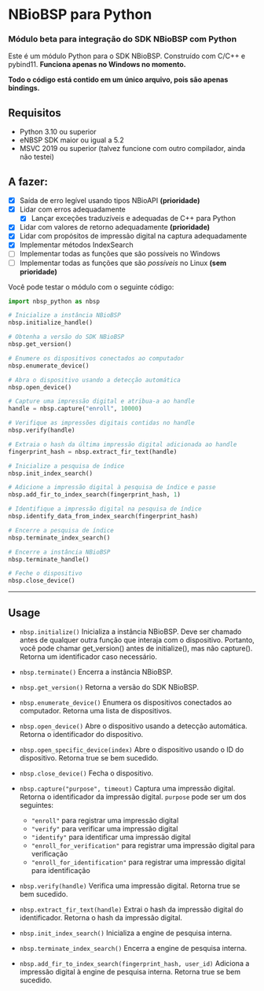 # NBioBSP para Python
### Módulo beta para integração do SDK NBioBSP com Python
Este é um módulo Python para o SDK NBioBSP. Construído com C/C++ e pybind11.
**Funciona apenas no Windows no momento.**

**Todo o código está contido em um único arquivo, pois são apenas bindings.**

## Requisitos
- Python 3.10 ou superior
- eNBSP SDK maior ou igual a 5.2
- MSVC 2019 ou superior (talvez funcione com outro compilador, ainda não testei)

## A fazer:
- [x] Saída de erro legível usando tipos NBioAPI **(prioridade)**
- [x] Lidar com erros adequadamente
    - [x] Lançar exceções traduzíveis e adequadas de C++ para Python
- [x] Lidar com valores de retorno adequadamente **(prioridade)**
- [x] Lidar com propósitos de impressão digital na captura adequadamente
- [x] Implementar métodos IndexSearch
- [ ] Implementar todas as funções que são possíveis no Windows
- [ ] Implementar todas as funções que são *possíveis* no Linux **(sem prioridade)**

Você pode testar o módulo com o seguinte código:

```python
import nbsp_python as nbsp

# Inicialize a instância NBioBSP
nbsp.initialize_handle()

# Obtenha a versão do SDK NBioBSP
nbsp.get_version()

# Enumere os dispositivos conectados ao computador
nbsp.enumerate_device()

# Abra o dispositivo usando a detecção automática
nbsp.open_device()

# Capture uma impressão digital e atribua-a ao handle
handle = nbsp.capture("enroll", 10000)

# Verifique as impressões digitais contidas no handle
nbsp.verify(handle)

# Extraia o hash da última impressão digital adicionada ao handle
fingerprint_hash = nbsp.extract_fir_text(handle)

# Inicialize a pesquisa de índice
nbsp.init_index_search()

# Adicione a impressão digital à pesquisa de índice e passe
nbsp.add_fir_to_index_search(fingerprint_hash, 1)

# Identifique a impressão digital na pesquisa de índice
nbsp.identify_data_from_index_search(fingerprint_hash)

# Encerre a pesquisa de índice
nbsp.terminate_index_search()

# Encerre a instância NBioBSP
nbsp.terminate_handle()

# Feche o dispositivo
nbsp.close_device()
```

-----------------
## Usage

- `nbsp.initialize()`
    Inicializa a instância NBioBSP. Deve ser chamado antes de qualquer outra função que interaja com o dispositivo.
    Portanto, você pode chamar get_version() antes de initialize(), mas não capture(). Retorna um identificador caso necessário.

- `nbsp.terminate()`
    Encerra a instância NBioBSP.

- `nbsp.get_version()`
    Retorna a versão do SDK NBioBSP.

- `nbsp.enumerate_device()`
    Enumera os dispositivos conectados ao computador. Retorna uma lista de dispositivos.

- `nbsp.open_device()`
    Abre o dispositivo usando a detecção automática. Retorna o identificador do dispositivo.

- `nbsp.open_specific_device(index)`
    Abre o dispositivo usando o ID do dispositivo. Retorna true se bem sucedido.

- `nbsp.close_device()`
    Fecha o dispositivo.


- `nbsp.capture("purpose", timeout)`
    Captura uma impressão digital. Retorna o identificador da impressão digital.
    `purpose` pode ser um dos seguintes:
    - `"enroll"`
        para registrar uma impressão digital
    - `"verify"`
        para verificar uma impressão digital
    - `"identify"`
        para identificar uma impressão digital
    - `"enroll_for_verification"`
        para registrar uma impressão digital para verificação
    - `"enroll_for_identification"`
        para registrar uma impressão digital para identificação

- `nbsp.verify(handle)`
    Verifica uma impressão digital. Retorna true se bem sucedido.

- `nbsp.extract_fir_text(handle)`
    Extrai o hash da impressão digital do identificador. Retorna o hash da impressão digital.

- `nbsp.init_index_search()`
    Inicializa a engine de pesquisa interna.

- `nbsp.terminate_index_search()`
    Encerra a engine de pesquisa interna.

- `nbsp.add_fir_to_index_search(fingerprint_hash, user_id)`
    Adiciona a impressão digital à engine de pesquisa interna. Retorna true se bem sucedido.
